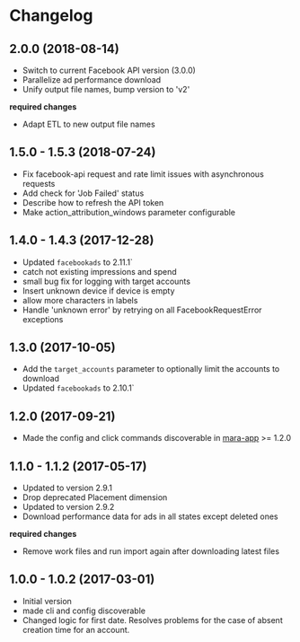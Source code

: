 # Changelog

## 2.0.0 (2018-08-14)

- Switch to current Facebook API version (3.0.0)
- Parallelize ad performance download
- Unify output file names, bump version to 'v2'

**required changes**

- Adapt ETL to new output file names


## 1.5.0 - 1.5.3 (2018-07-24)

- Fix facebook-api request and rate limit issues with asynchronous requests
- Add check for 'Job Failed' status
- Describe how to refresh the API token
- Make action_attribution_windows parameter configurable

## 1.4.0 - 1.4.3 (2017-12-28)

- Updated `facebookads` to 2.11.1`
- catch not existing impressions and spend
- small bug fix for logging with target accounts 
- Insert unknown device if device is empty
- allow more characters in labels
- Handle 'unknown error' by retrying on all FacebookRequestError exceptions

## 1.3.0 (2017-10-05)

- Add the `target_accounts` parameter to optionally limit the accounts to download
- Updated `facebookads` to 2.10.1`

## 1.2.0 (2017-09-21)

- Made the config and click commands discoverable in [mara-app](https://github.com/mara/mara-app) >= 1.2.0


## 1.1.0 - 1.1.2 (2017-05-17)

- Updated to version 2.9.1
- Drop deprecated Placement dimension 
- Updated to version 2.9.2
- Download performance data for ads in all states except deleted ones

**required changes**

- Remove work files and run import again after downloading latest files 



## 1.0.0 - 1.0.2 (2017-03-01) 

- Initial version
- made cli and config discoverable
- Changed logic for first date. Resolves problems for the case of absent creation time for an account.
